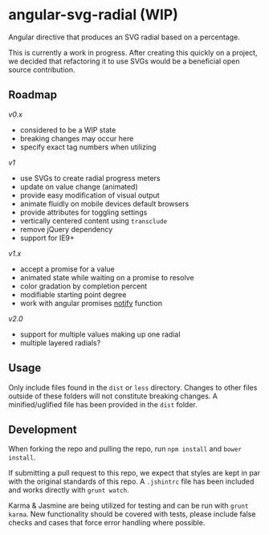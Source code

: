 angular-svg-radial (WIP)
===

Angular directive that produces an SVG radial based on a percentage.

This is currently a work in progress. After creating this quickly on a project, we decided that refactoring it to use SVGs would be a beneficial open source contribution.

Roadmap
---

_v0.x_

- considered to be a WIP state
- breaking changes may occur here
- specify exact tag numbers when utilizing

_v1_

- use SVGs to create radial progress meters
- update on value change (animated)
- provide easy modification of visual output
- animate fluidly on mobile devices default browsers
- provide attributes for toggling settings
- vertically centered content using `transclude`
- remove jQuery dependency
- support for IE9+

_v1.x_

- accept a promise for a value
- animated state while waiting on a promise to resolve
- color gradation by completion percent
- modifiable starting point degree
- work with angular promises [notify](https://docs.angularjs.org/api/ng/service/$q#the-deferred-api) function

_v2.0_

- support for multiple values making up one radial
- multiple layered radials?

Usage
---

Only include files found in the `dist` or `less` directory. Changes to other files outside of these folders will not constitute breaking changes. A minified/uglified file has been provided in the `dist` folder.

Development
---

When forking the repo and pulling the repo, run `npm install` and `bower install`.

If submitting a pull request to this repo, we expect that styles are kept in par with the original standards of this repo. A `.jshintrc` file has been included and works directly with `grunt watch`.

Karma & Jasmine are being utilized for testing and can be run with `grunt karma`. New functionality should be covered with tests, please include false checks and cases that force error handling where possible.
